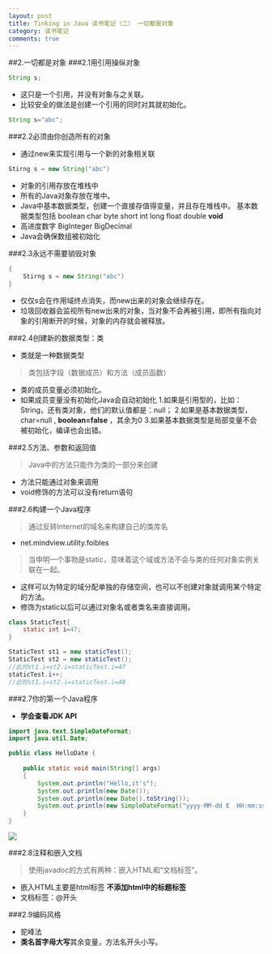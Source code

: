 ```yaml
---
layout: post
title: Tinking in Java 读书笔记（二） 一切都是对象
category: 读书笔记
comments: true
---
```


##2.一切都是对象
###2.1用引用操纵对象
```java
String s;
```
* 这只是一个引用，并没有对象与之关联。
* 比较安全的做法是创建一个引用的同时对其就初始化。

```java
String s="abc";
```
###2.2必须由你创造所有的对象
* 通过new来实现引用与一个新的对象相关联

```java
Stirng s = new String("abc")
```
* 对象的引用存放在堆栈中
* 所有的Java对象存放在堆中。
* Java中基本数据类型，创建一个直接存值得变量，并且存在堆栈中。
基本数据类型包括 boolean char byte short int long float double **void**
* 高进度数字 BigInteger BigDecimal
* Java会确保数组被初始化

###2.3永远不需要销毁对象
```java
{
	Stirng s = new String("abc")
}
```
* 仅仅s会在作用域终点消失，而new出来的对象会继续存在。
* 垃圾回收器会监视所有new出来的对象，当对象不会再被引用，即所有指向对象的引用断开的时候，对象的内存就会被释放。

###2.4创建新的数据类型：类
* 类就是一种数据类型

>类包括字段（数据成员）和方法（成员函数）

* 类的成员变量必须初始化。
* 如果成员变量没有初始化Java会自动初始化
	1.如果是引用型的，比如：String，还有类对象，他们的默认值都是：null；
	2.如果是基本数据类型，char=null , **boolean=false** ，其余为0
	3.如果基本数据类型是局部变量不会被初始化，编译也会出错。

###2.5方法、参数和返回值
>Java中的方法只能作为类的一部分来创建

* 方法只能通过对象来调用
* void修饰的方法可以没有return语句

###2.6构建一个Java程序
> 通过反转Internet的域名来构建自己的类库名

* net.mindview.utility.foibles

>当申明一个事物是static，意味着这个域或方法不会与类的任何对象实例关联在一起。

* 这样可以为特定的域分配单独的存储空间，也可以不创建对象就调用某个特定的方法。
* 修饰为static以后可以通过对象名或者类名来直接调用。

```java
class StaticTest{
	static int i=47;
}

StaticTest st1 = new staticTest();
StaticTest st2 = new staticTest();
//此时st1.i=st2.i=staticTest.i=47
staticTest.i++;
//此时st1.i=st2.i=staticTest.i=48
```
###2.7你的第一个Java程序
*   **学会查看JDK API**

```java
import java.text.SimpleDateFormat;
import java.util.Date;

public class HelloDate {
	
	public static void main(String[] args)
	{
		System.out.println("Hello,it's");
		System.out.println(new Date());
		System.out.println(new Date().toString());
		System.out.println(new SimpleDateFormat("yyyy-MM-dd E  HH:mm:ss").format(new Date()));
	}
}
```
![](http://cl.ly/2f2t2Y241i3a/download/Image%202016-01-05%20at%2010.55.41%20%E4%B8%8B%E5%8D%88.png)

###2.8注释和嵌入文档
>使用javadoc的方式有两种：嵌入HTML和“文档标签”。

* 嵌入HTML主要是html标签 **不添加html中的标题标签**
* 文档标签：@开头

###2.9编码风格
* 驼峰法
* **类名首字母大写**其余变量，方法名开头小写。


